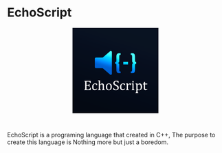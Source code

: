 # EchoScript
<div align="center">
  <img src="Logo.png"width="200" height="200">
</div>

#
EchoScript is a programing language that created in C++, The purpose to create this language is Nothing more but just a boredom.
 